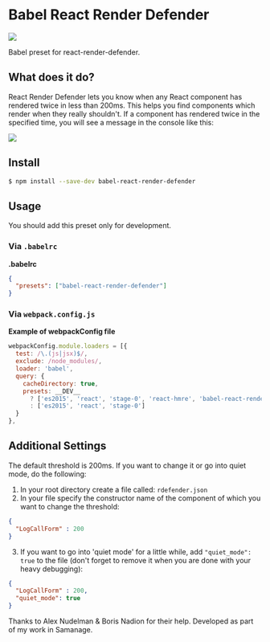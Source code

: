 # Babel React Render Defender

<img src="http://i.imgur.com/XSjJMKR.png" />

Babel preset for react-render-defender.

## What does it do?

React Render Defender lets you know when any React component has rendered twice in less than 200ms. This helps you find components which render when they really shouldn't. If a component has rendered twice in the specified time, you will see a message in the console like this:

 <img src ="http://i.imgur.com/ozLuEqQ.png" />

## Install

```sh
$ npm install --save-dev babel-react-render-defender
```

## Usage

You should add this preset only for development.

### Via `.babelrc`

**.babelrc**

```json
{
  "presets": ["babel-react-render-defender"]
}
```

### Via `webpack.config.js`

**Example of webpackConfig file**

```js
webpackConfig.module.loaders = [{
  test: /\.(js|jsx)$/,
  exclude: /node_modules/,
  loader: 'babel',
  query: {
    cacheDirectory: true,
    presets: __DEV__
      ? ['es2015', 'react', 'stage-0', 'react-hmre', 'babel-react-render-defender']
      : ['es2015', 'react', 'stage-0']
  }
},
```

## Additional Settings

The default threshold is 200ms. If you want to change it or go into quiet mode, do the following:
1. In your root directory create a file called: ```rdefender.json```
2. In your file specify the constructor name of the component of which you want to change the threshold:

```json
{
  "LogCallForm" : 200
}
```

3. If you want to go into 'quiet mode' for a little while, add ```"quiet_mode": true``` to the file (don't forget to remove it when you are done with your heavy debugging):

```json
{
  "LogCallForm" : 200,
  "quiet_mode": true
}
```


Thanks to Alex Nudelman & Boris Nadion for their help.
Developed as part of my work in Samanage.

